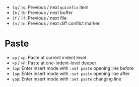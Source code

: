 - `[q` / `]q`: Previous / next `quickfix` item
- `[b` / `]b`: Previous / next buffer
- `[f` / `]f`: Previous / next file
- `[n` / `]n`: Previous / next diff conflict marker

# Paste

- `=p` / `=p`: Paste at current indent level
- `>p` / `>P`: Paste at one-indent-level deeper
- `[op`: Enter insert mode with `:set paste` opening line before
- `]op`: Enter insert mode with `:set paste` opening line after
- `yop`: Enter insert mode with `:set paste` changing line
